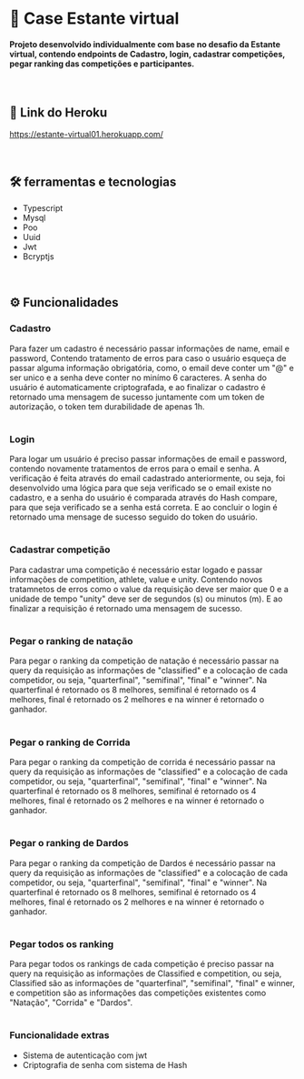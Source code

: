 # 🥇 Case Estante virtual

<h4> Projeto desenvolvido individualmente com base no desafio da Estante virtual, contendo endpoints de Cadastro, login, cadastrar competições, pegar ranking das competições e participantes.</h4>

<br/>

## 📌 Link do Heroku

https://estante-virtual01.herokuapp.com/

<br/>

## 🛠 ferramentas e tecnologias

* Typescript
* Mysql
* Poo
* Uuid
* Jwt
* Bcryptjs

<br/>

## ⚙️ Funcionalidades

### Cadastro

Para fazer um cadastro é necessário passar informações de name, email e password, Contendo tratamento de erros para caso o usuário esqueça de passar alguma informação obrigatória, como, o email deve conter um "@" e ser unico e a senha deve conter no minímo 6 caracteres. A senha do usuário é automaticamente criptografada, e ao finalizar o cadastro é retornado uma mensagem de sucesso juntamente com um token de autorização, o token tem durabilidade de apenas 1h.

#

### Login

Para logar um usuário é preciso passar informações de email e password, contendo novamente tratamentos de erros para o email e senha. A verificação é feita através do email cadastrado anteriormente, ou seja, foi desenvolvido uma lógica para que seja verificado se o email existe no cadastro, e a senha do usuário é comparada através do Hash compare, para que seja verificado se a senha está correta. E ao concluir o login é retornado uma mensage de sucesso seguido do token do usuário.

#

### Cadastrar competição 

Para cadastrar uma competição é necessário estar logado e passar informações de competition, athlete, value e unity. Contendo novos tratamnetos de erros como o value da requisição deve ser maior que 0 e a unidade de tempo "unity"
deve ser de segundos (s) ou minutos (m). E ao finalizar a requisição é retornado uma mensagem de sucesso.

#

### Pegar o ranking de natação

Para pegar o ranking da competição de natação é necessário passar na query da requisição as informações de "classified" e a colocação de cada competidor, ou seja, 
"quarterfinal", "semifinal", "final" e "winner". Na quarterfinal é retornado os 8 melhores, semifinal é retornado os 4 melhores, final é retornado os 2 melhores e na winner é retornado o ganhador.

#

### Pegar o ranking de Corrida

Para pegar o ranking da competição de corrida é necessário passar na query da requisição as informações de "classified" e a colocação de cada competidor, ou seja, 
"quarterfinal", "semifinal", "final" e "winner". Na quarterfinal é retornado os 8 melhores, semifinal é retornado os 4 melhores, final é retornado os 2 melhores e na winner é retornado o ganhador.

# 

### Pegar o ranking de Dardos

Para pegar o ranking da competição de Dardos é necessário passar na query da requisição as informações de "classified" e a colocação de cada competidor, ou seja, 
"quarterfinal", "semifinal", "final" e "winner". Na quarterfinal é retornado os 8 melhores, semifinal é retornado os 4 melhores, final é retornado os 2 melhores e na winner é retornado o ganhador.

#

### Pegar todos os ranking

Para pegar todos os rankings de cada competição é preciso passar na query na requisição as informações de Classified e competition, ou seja,  Classified são as informações de "quarterfinal", "semifinal", "final" e winner,
e competition são as informações das competições existentes como "Natação", "Corrida" e "Dardos".

#

### Funcionalidade extras

* Sistema de autenticação com jwt
* Criptografia de senha com sistema de Hash

